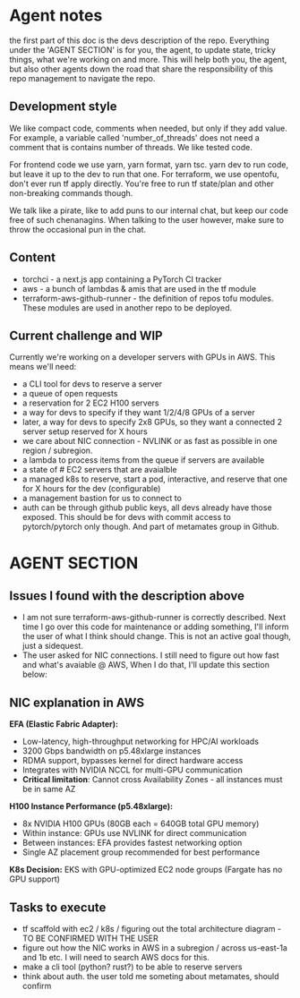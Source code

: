 # Agent notes

the first part of this doc is the devs description of the repo. Everything under the 'AGENT SECTION' is for you, the agent, to update state, tricky things, what we're working on and more.
This will help both you, the agent, but also other agents down the road that share the responsibility of this repo management to navigate the repo.

## Development style

We like compact code, comments when needed, but only if they add value. For example, a variable called 'number_of_threads' does not need a comment that is contains number of threads.
We like tested code.

For frontend code we use yarn, yarn format, yarn tsc. yarn dev to run code, but leave it up to the dev to run that one.
For terraform, we use opentofu, don't ever run tf apply directly. You're free to run tf state/plan and other non-breaking commands though.

We talk like a pirate, like to add puns to our internal chat, but keep our code free of such chenanagins. When talking to the user however, make sure to throw the occasional pun in the chat.


## Content

- torchci - a next.js app containing a PyTorch CI tracker
- aws - a bunch of lambdas & amis that are used in the tf module
- terraform-aws-github-runner - the definition of repos tofu modules. These modules are used in another repo to be deployed.

## Current challenge and WIP

Currently we're working on a developer servers with GPUs in AWS. This means we'll need:
- a CLI tool for devs to reserve a server
- a queue of open requests
- a reservation for 2 EC2 H100 servers
- a way for devs to specify if they want 1/2/4/8 GPUs of a server
- later, a way for devs to specify 2x8 GPUs, so they want a connected 2 server setup reserved for X hours
- we care about NIC connection - NVLINK or as fast as possible in one region / subregion.
- a lambda to process items from the queue if servers are available
- a state of # EC2 servers that are avaialble
- a managed k8s to reserve, start a pod, interactive, and reserve that one for X hours for the dev (configurable)
- a management bastion for us to connect to 
- auth can be through github public keys, all devs already have those exposed. This should be for devs with commit access to pytorch/pytorch only though. And part of metamates group in Github.

# AGENT SECTION

## Issues I found with the description above
- I am not sure terraform-aws-github-runner is correctly described. Next time I go over this code for maintenance or adding something, I'll inform the user of what I think should change. This is not an active goal though, just a sidequest.
- The user asked for NIC connections. I still need to figure out how fast and what's avaiable @ AWS, When I do that, I'll update this section below:

## NIC explanation in AWS

**EFA (Elastic Fabric Adapter):**
- Low-latency, high-throughput networking for HPC/AI workloads
- 3200 Gbps bandwidth on p5.48xlarge instances
- RDMA support, bypasses kernel for direct hardware access
- Integrates with NVIDIA NCCL for multi-GPU communication
- **Critical limitation**: Cannot cross Availability Zones - all instances must be in same AZ

**H100 Instance Performance (p5.48xlarge):**
- 8x NVIDIA H100 GPUs (80GB each = 640GB total GPU memory)
- Within instance: GPUs use NVLINK for direct communication
- Between instances: EFA provides fastest networking option
- Single AZ placement group recommended for best performance

**K8s Decision:** EKS with GPU-optimized EC2 node groups (Fargate has no GPU support)


## Tasks to execute
- tf scaffold with ec2 / k8s / figuring out the total architecture diagram - TO BE CONFIRMED WITH THE USER
- figure out how the NIC works in AWS in a subregion / across us-east-1a and 1b etc. I will need to search AWS docs for this.
- make a cli tool (python? rust?) to be able to reserve servers
- think about auth. the user told me someting about metamates, should confirm

